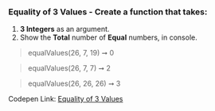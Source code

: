 ### Equality of 3 Values - Create a function that takes: 

1. **3 Integers** as an argument. 
1. Show the **Total** number of **Equal** numbers, in console.

> equalValues(26, 7, 19) ➞ 0

> equalValues(26, 7, 7) ➞ 2

> equalValues(26, 26, 26) ➞ 3

Codepen Link: [Equality of 3 Values](https://codepen.io/naveencoder/pen/XLEyJy?editors=0012)